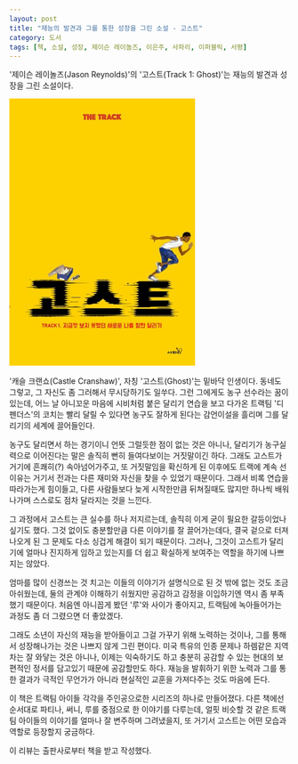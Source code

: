 ```yaml
---
layout: post
title: "재능의 발견과 그를 통한 성장을 그린 소설 - 고스트"
category: 도서
tags: [책, 소설, 성장, 제이슨 레이놀즈, 이은주, 사파리, 이퍼블릭, 서평]
---
```


'제이슨 레이놀즈(Jason Reynolds)'의
'고스트(Track 1: Ghost)'는
재능의 발견과 성장을 그린 소설이다.

![표지](/images/book/track-1-ghost-book-h480.jpg)

'캐슬 크랜쇼(Castle Cranshaw)', 자칭 '고스트(Ghost)'는 밑바닥 인생이다.
동네도 그렇고, 그 자신도 좀 그러해서 무시당하기도 일쑤다.
그런 그에게도 농구 선수라는 꿈이 있는데,
어느 날 아니꼬운 마음에 시비처럼 붙은 달리기 연습을 보고 다가온 트랙팀 '디펜더스'의 코치는
빨리 달릴 수 있다면 농구도 잘하게 된다는 감언이설을 흘리며
그를 달리기의 세계에 끌어들인다.

농구도 달리면서 하는 경기이니 언뜻 그럴듯한 점이 없는 것은 아니나,
달리기가 농구실력으로 이어진다는 말은 솔직히 뻔히 들여다보이는 거짓말이긴 하다.
그래도 고스트가 거기에 흔쾌히(?) 속아넘어가주고,
또 거짓말임을 확신하게 된 이후에도 트랙에 계속 선 이유는
거기서 전과는 다른 재미와 자신을 찾을 수 있었기 때문이다.
그래서 비록 연습을 따라가는게 힘이들고,
다른 사람들보다 늦게 시작한만큼 뒤쳐질때도 많지만
하나씩 배워나가며 스스로도 점차 달라지는 것을 느낀다.

그 과정에서 고스트는 큰 실수를 하나 저지르는데,
솔직히 이게 굳이 필요한 갈등이었나 싶기도 했다.
그것 없이도 충분할만큼 다른 이야기를 잘 끌어가는데다,
결국 겉으로 터져나오게 된 그 문제도 다소 싱겁게 해결이 되기 때문이다.
그러나, 그것이 고스트가 달리기에 얼마나 진지하게 임하고 있는지를 더 쉽고 확실하게 보여주는 역할을 하기에 나쁘지는 않았다.

엄마를 많이 신경쓰는 것 치고는 이들의 이야기가 설명식으로 된 것 밖에 없는 것도 조금 아쉬웠는데,
둘의 관계야 이해하기 쉬웠지만 공감하고 감정을 이입하기엔 역시 좀 부족했기 때문이다.
처음엔 아니꼽게 봤던 '루'와 사이가 좋아지고, 트랙팀에 녹아들어가는 과정도 좀 더 그렸으면 더 좋았겠다.

그래도 소년이 자신의 재능을 받아들이고 그걸 가꾸기 위해 노력하는 것이나,
그를 통해서 성장해나가는 것은 나쁘지 않게 그린 편이다.
미국 특유의 인종 문제나 하렘같은 지역차는 잘 와닿는 것은 아니나,
이제는 익숙하기도 하고 충분히 공감할 수 있는 현대의 보편적인 정서를 담고있기 때문에 공감할만도 하다.
재능을 발휘하기 위한 노력과 그를 통한 결과가 극적인 무언가가 아니라 현실적인 교훈을 가져다주는 것도 마음에 든다.

이 책은 트랙팀 아이들 각각을 주인공으로한 시리즈의 하나로 만들어졌다.
다른 책에선 순서대로 파티나, 써니, 루를 중점으로 한 이야기를 다루는데,
얼핏 비슷할 것 같은 트랙팀 아이들의 이야기를 얼마나 잘 변주하며 그려냈을지,
또 거기서 고스트는 어떤 모습과 역할로 등장할지 궁금하다.



<div class="im im-info">
이 리뷰는 출판사로부터 책을 받고 작성했다.
</div>
